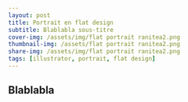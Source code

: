 ```yaml
---
layout: post
title: Portrait en flat design
subtitle: Blablabla sous-titre
cover-img: /assets/img/flat portrait ranitea2.png
thumbnail-img: /assets/flat portrait ranitea2.png
share-img: /assets/img/flat portrait ranitea2.png
tags: [illustrator, portrait, flat design]
---
```


## Blablabla

